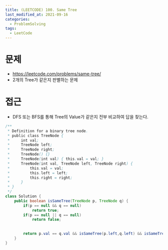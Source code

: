 ```yaml
---
title: (LEETCODE) 100. Same Tree
last_modified_at: 2021-09-16
categories: 
  - ProblemSolving
tags:
  - LeetCode
---
```

# 문제
- https://leetcode.com/problems/same-tree/
- 2개의 Tree가 같은지 판별하는 문제

# 접근
- DFS 또는 BFS를 통해 Tree의 Value가 같은지 전부 비교하여 답을 찾는다.

```java
/**
 * Definition for a binary tree node.
 * public class TreeNode {
 *     int val;
 *     TreeNode left;
 *     TreeNode right;
 *     TreeNode() {}
 *     TreeNode(int val) { this.val = val; }
 *     TreeNode(int val, TreeNode left, TreeNode right) {
 *         this.val = val;
 *         this.left = left;
 *         this.right = right;
 *     }
 * }
 */
class Solution {
    public boolean isSameTree(TreeNode p, TreeNode q) {
        if(p == null && q == null)
            return true;
        if(p == null || q == null)
            return false;
        
       
        return p.val == q.val && isSameTree(p.left,q.left) && isSameTree(p.right,q.right);       
    }
}
```
